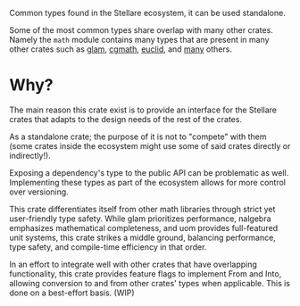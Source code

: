 Common types found in the Stellare ecosystem, it can be used standalone.

Some of the most common types share overlap with many other crates. Namely the `math` module contains many types that are present in many other crates such as [glam](https://github.com/bitshifter/glam-rs), [cgmath](https://github.com/rustgd/cgmath), [euclid](https://github.com/servo/euclid), and [many](https://github.com/bitshifter/mathbench-rs) others. 

# Why?

The main reason this crate exist is to provide an interface for the Stellare crates that adapts to the design needs of the rest of the crates.

As a standalone crate; the purpose of it is not to "compete" with them (some crates inside the ecosystem might use some of said crates directly or indirectly!).

Exposing a dependency's type to the public API can be problematic as well. Implementing these types as part of the ecosystem allows for more control over versioning. 

This crate differentiates itself from other math libraries through strict yet user-friendly type safety. While glam prioritizes performance, nalgebra emphasizes mathematical completeness, and uom provides full-featured unit systems, this crate strikes a middle ground, balancing performance, type safety, and compile-time efficiency in that order.

In an effort to integrate well with other crates that have overlapping functionality, this crate provides feature flags to implement From and Into, allowing conversion to and from other crates' types when applicable. This is done on a best-effort basis. (WIP)
